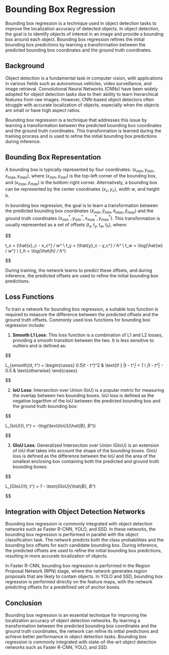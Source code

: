 # Bounding Box Regression

Bounding box regression is a technique used in object detection tasks to improve the localization accuracy of detected objects. In object detection, the goal is to identify objects of interest in an image and provide a bounding box around each object. Bounding box regression refines the initial bounding box predictions by learning a transformation between the predicted bounding box coordinates and the ground truth coordinates.

## Background

Object detection is a fundamental task in computer vision, with applications in various fields such as autonomous vehicles, video surveillance, and image retrieval. Convolutional Neural Networks (CNNs) have been widely adopted for object detection tasks due to their ability to learn hierarchical features from raw images. However, CNN-based object detectors often struggle with accurate localization of objects, especially when the objects are small or have high aspect ratios.

Bounding box regression is a technique that addresses this issue by learning a transformation between the predicted bounding box coordinates and the ground truth coordinates. This transformation is learned during the training process and is used to refine the initial bounding box predictions during inference.

## Bounding Box Representation

A bounding box is typically represented by four coordinates: $(x_{min}, y_{min}, x_{max}, y_{max})$, where $(x_{min}, y_{min})$ is the top-left corner of the bounding box, and $(x_{max}, y_{max})$ is the bottom-right corner. Alternatively, a bounding box can be represented by the center coordinates $(x_c, y_c)$, width $w$, and height $h$.

In bounding box regression, the goal is to learn a transformation between the predicted bounding box coordinates $(\hat{x}_{min}, \hat{y}_{min}, \hat{x}_{max}, \hat{y}_{max})$ and the ground truth coordinates $(x_{min}^*, y_{min}^*, x_{max}^*, y_{max}^*)$. This transformation is usually represented as a set of offsets $(t_x, t_y, t_w, t_h)$, where:


$$

t_x = (\hat{x}_c - x_c^*) / w^* \\
t_y = (\hat{y}_c - y_c^*) / h^* \\
t_w = \log(\hat{w} / w^*) \\
t_h = \log(\hat{h} / h^*)

$$


During training, the network learns to predict these offsets, and during inference, the predicted offsets are used to refine the initial bounding box predictions.

## Loss Functions

To train a network for bounding box regression, a suitable loss function is required to measure the difference between the predicted offsets and the ground truth offsets. Commonly used loss functions for bounding box regression include:

1. **Smooth L1 Loss**: This loss function is a combination of L1 and L2 losses, providing a smooth transition between the two. It is less sensitive to outliers and is defined as:


$$

L_{smooth}(t, t^*) = \begin{cases}
    0.5(t - t^*)^2 & \text{if } |t - t^*| < 1 \\
    |t - t^*| - 0.5 & \text{otherwise}
\end{cases}

$$


2. **IoU Loss**: Intersection over Union (IoU) is a popular metric for measuring the overlap between two bounding boxes. IoU loss is defined as the negative logarithm of the IoU between the predicted bounding box and the ground truth bounding box:


$$

L_{IoU}(t, t^*) = -\log(\text{IoU}(\hat{B}, B^*))

$$


3. **GIoU Loss**: Generalized Intersection over Union (GIoU) is an extension of IoU that takes into account the shape of the bounding boxes. GIoU loss is defined as the difference between the IoU and the area of the smallest enclosing box containing both the predicted and ground truth bounding boxes:


$$

L_{GIoU}(t, t^*) = 1 - \text{GIoU}(\hat{B}, B^*)

$$


## Integration with Object Detection Networks

Bounding box regression is commonly integrated with object detection networks such as Faster R-CNN, YOLO, and SSD. In these networks, the bounding box regression is performed in parallel with the object classification task. The network predicts both the class probabilities and the bounding box offsets for each candidate bounding box. During inference, the predicted offsets are used to refine the initial bounding box predictions, resulting in more accurate localization of objects.

In Faster R-CNN, bounding box regression is performed in the Region Proposal Network (RPN) stage, where the network generates region proposals that are likely to contain objects. In YOLO and SSD, bounding box regression is performed directly on the feature maps, with the network predicting offsets for a predefined set of anchor boxes.

## Conclusion

Bounding box regression is an essential technique for improving the localization accuracy of object detection networks. By learning a transformation between the predicted bounding box coordinates and the ground truth coordinates, the network can refine its initial predictions and achieve better performance in object detection tasks. Bounding box regression is commonly integrated with state-of-the-art object detection networks such as Faster R-CNN, YOLO, and SSD.
